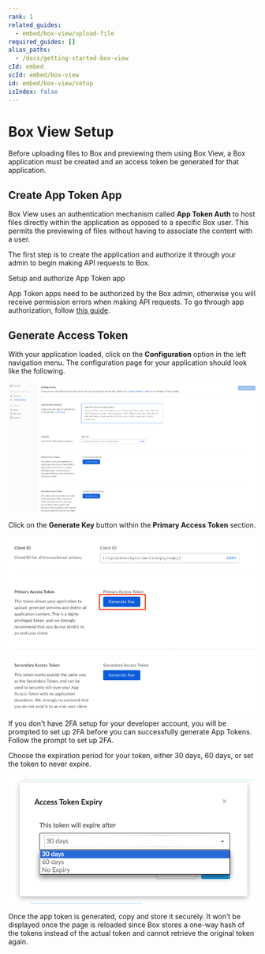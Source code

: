 ```yaml
---
rank: 1
related_guides:
  - embed/box-view/upload-file
required_guides: []
alias_paths:
  - /docs/getting-started-box-view
cId: embed
scId: embed/box-view
id: embed/box-view/setup
isIndex: false
---
```


# Box View Setup

Before uploading files to Box and previewing them using Box View, a Box
application must be created and an access token be generated for that
application.

## Create App Token App

Box View uses an authentication mechanism called **App Token Auth** to host
files directly within the application as opposed to a specific Box user. This
permits the previewing of files without having to associate the content with a
user.

The first step is to create the application and authorize it through your admin
to begin making API requests to Box.

<CTA to='guide://applications/custom-apps/app-token-setup/'>
  Setup and authorize App Token app

</CTA>

<Message type='warning'>

App Token apps need to be authorized by the Box admin, otherwise you will
receive permission errors when making API requests. To go through app
authorization, follow [this guide](guide://applications/custom-apps/app-approval/).

</Message>

## Generate Access Token

With your application loaded, click on the **Configuration** option in the left
navigation menu. The configuration page for your application should look like
the following.

<ImageFrame border>

  ![Image](./images/app_token_config.png)

</ImageFrame>

Click on the **Generate Key** button within the **Primary Access Token**
section.

<ImageFrame border>

  ![Image](./images/app_token_generate_key.png)

</ImageFrame>

<Message type='notice'>

  If you don't have 2FA setup for your developer account, you will be prompted
  to set up 2FA before you can successfully generate App Tokens. Follow the
  prompt to set up 2FA.

</Message>

Choose the expiration period for your token, either 30 days, 60 days, or set the
token to never expire.

<ImageFrame border width='600' shadow center>

  ![Image](./images/app_token_expiry.png)

</ImageFrame>

Once the app token is generated, copy and store it securely. It won’t be
displayed once the page is reloaded since Box stores a one-way hash of the
tokens instead of the actual token and cannot retrieve the original token again.
